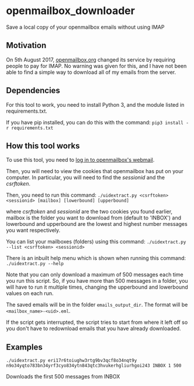 # openmailbox_downloader
Save a local copy of your openmailbox emails without using IMAP

## Motivation
On 5th August 2017, [openmailbox.org](https://openmailbox.org) changed its service by requiring people to pay for IMAP. No warning was given for this, and I have not been able to find a simple way to download all of my emails from the server.

## Dependencies
For this tool to work, you need to install Python 3, and the module listed in requirements.txt.

If you have pip installed, you can do this with the command:
`pip3 install -r requirements.txt`

## How this tool works
To use this tool, you need to [log in to openmailbox's webmail](https://app.openmailbox.org/login).

Then, you will need to view the cookies that openmailbox has put on your computer. In particular, you will need to find the _sessionid_ and the _csrftoken_.

Then, you need to run this command:
`./uidextract.py <csrftoken> <sessionid> [mailbox] [lowerbound] [upperbound]`

where _csrftoken_ and _sessionid_ are the two cookies you found earlier, mailbox is the folder you want to download from (default to 'INBOX') and lowerbound and upperbound are the lowest and highest number messages you want respectively.

You can list your mailboxes (folders) using this command:
`./uidextract.py --list <csrftoken> <sessionid>`

There is an inbuilt help menu which is shown when running this command:
`./uidextract.py --help`

Note that you can only download a maximum of 500 messages each time you run this script. So, if you have more than 500 messages in a folder, you will have to run it multiple times, changing the upperbound and lowerbound values on each run.

The saved emails will be in the folder `emails_output_dir`.  The format will be `<mailbox_name>-<uid>.eml`.

If the script gets interrupted, the script tries to start from where it left off so you don't have to redownload emails that you have already downloaded.

## Examples

`./uidextract.py eri17r6toiughw3rtg9bv3qcf8o34nqt9y n9o34yqto783bn34yrf3cyo834ytn843qtc3hvukerhgliurhgoi243 INBOX 1 500`

Downloads the first 500 messages from INBOX
